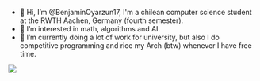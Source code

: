 - 👋 Hi, I’m @BenjaminOyarzun17, I'm a chilean computer science student at the RWTH Aachen, Germany (fourth semester). 
- 👀 I’m interested in math, algorithms and AI.
- 🌱 I’m currently doing a lot of work for university, but also I do competitive programming and rice my Arch (btw) whenever I have free time. 

![](https://komarev.com/ghpvc/?username=BenjaminOyarzun17)
<!---
BenjaminOyarzun17/BenjaminOyarzun17 is a ✨ special ✨ repository because its `README.md` (this file) appears on your GitHub profile.
You can click the Preview link to take a look at your changes.
--->
